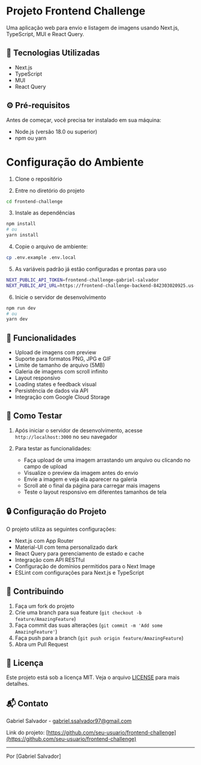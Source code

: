 # Projeto Frontend Challenge

Uma aplicação web para envio e listagem de imagens usando Next.js, TypeScript, MUI e React Query.

## 🚀 Tecnologias Utilizadas

- Next.js
- TypeScript
- MUI
- React Query

## ⚙️ Pré-requisitos

Antes de começar, você precisa ter instalado em sua máquina:

- Node.js (versão 18.0 ou superior)
- npm ou yarn

# Configuração do Ambiente

1. Clone o repositório

2. Entre no diretório do projeto

```bash
cd frontend-challenge
```

3. Instale as dependências

```bash
npm install
# ou
yarn install
```

4. Copie o arquivo de ambiente:

```bash
cp .env.example .env.local
```

5. As variáveis padrão já estão configuradas e prontas para uso

```bash
NEXT_PUBLIC_API_TOKEN=frontend-challenge-gabriel-salvador
NEXT_PUBLIC_API_URL=https://frontend-challenge-backend-842303020925.us-east1.run.app
```

6. Inicie o servidor de desenvolvimento

```bash
npm run dev
# ou
yarn dev
```

## 🎯 Funcionalidades

- Upload de imagens com preview
- Suporte para formatos PNG, JPG e GIF
- Limite de tamanho de arquivo (5MB)
- Galeria de imagens com scroll infinito
- Layout responsivo
- Loading states e feedback visual
- Persistência de dados via API
- Integração com Google Cloud Storage

## 🧪 Como Testar

1. Após iniciar o servidor de desenvolvimento, acesse `http://localhost:3000` no seu navegador

2. Para testar as funcionalidades:
   - Faça upload de uma imagem arrastando um arquivo ou clicando no campo de upload
   - Visualize o preview da imagem antes do envio
   - Envie a imagem e veja ela aparecer na galeria
   - Scroll até o final da página para carregar mais imagens
   - Teste o layout responsivo em diferentes tamanhos de tela

## 🔒 Configuração do Projeto

O projeto utiliza as seguintes configurações:

- Next.js com App Router
- Material-UI com tema personalizado dark
- React Query para gerenciamento de estado e cache
- Integração com API RESTful
- Configuração de domínios permitidos para o Next Image
- ESLint com configurações para Next.js e TypeScript

## 🤝 Contribuindo

1. Faça um fork do projeto
2. Crie uma branch para sua feature (`git checkout -b feature/AmazingFeature`)
3. Faça commit das suas alterações (`git commit -m 'Add some AmazingFeature'`)
4. Faça push para a branch (`git push origin feature/AmazingFeature`)
5. Abra um Pull Request

## 📝 Licença

Este projeto está sob a licença MIT. Veja o arquivo [LICENSE](LICENSE) para mais detalhes.

## 📬 Contato

Gabriel Salvador - [gabriel.ssalvador97@gmail.com](mailto:seu-email@exemplo.com)

Link do projeto: [https://github.com/seu-usuario/frontend-challenge](https://github.com/seu-usuario/frontend-challenge)

---

Por [Gabriel Salvador]
